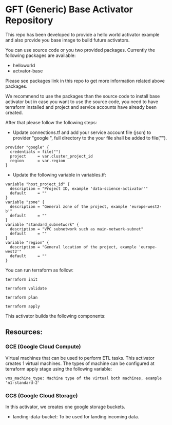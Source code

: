 
# GFT (Generic) Base Activator Repository

This repo has been developed to provide a hello world activator example and also provide you base image to build future activators.

You can use source code or you two provided packages. Currently the following packages are available:

* helloworld
* actvator-base

Please see packages link in this repo to get more information related above
 packages.

We recommend to use the packages than the source code to install base
 activator but in case you want to use the source code, 
  you need to have terraform installed and project and service accounts have
   already been created.

After that please follow the following steps:

* Update connections.tf and add your service account file (json) to provider "google
", full directory to the your file shall be added to file("").
```hcl-terraform
provider "google" {
  credentials = file("")
  project     = var.cluster_project_id
  region      = var.region
}
```
* Update the following variable in variables.tf:
```hcl-terraform
variable "host_project_id" {
  description = "Project ID, example 'data-science-activator'"
  default     = ""
}
variable "zone" {
  description = "General zone of the project, example 'europe-west2-b'"
  default     = ""
}
variable "standard_subnetwork" {
  description = "VPC subnetwork such as main-network-subnet"
  default     = ""
}
variable "region" {
  description = "General location of the project, example 'europe-west2'"
  default     = ""
}
```

You can run terraform as follow:
```shell script
terraform init

terraform validate
 
terraform plan 

terraform apply
```

This activator builds the following components:
    
 
  
## Resources:
### GCE (Google Cloud Compute) 
Virtual machines that can be used to perform ETL tasks. This activator creates 1 virtual machines. The types of machine can be
 configured at terraform apply stage using the following variable:
 
 ```
 vms_machine_type: Machine type of the virtual both machines, example 'n1-standard-2'
 ``` 

### GCS (Google Cloud Storage)
In this activator, we creates one google storage buckets. 
 * landing-data-bucket: To be used for landing incoming data.
 
